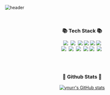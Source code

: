 ![header](https://capsule-render.vercel.app/api?type=waving&color=gradient&height=160&section=header&text=Hi%20there!%20👋&fontAlign=50&fontAlignY=70&fontSize=90&fontColor=000000)
<br>
<br>
<br>
<h3 align="center">📚 Tech Stack 📚</h3>
<p align="center">
  <img src="https://img.shields.io/badge/React-61DAFB?style=flat-square&logo=React&logoColor=white"/></a>&nbsp 
  <img src="https://img.shields.io/badge/Vue.js-4FC08D?style=flat-square&logo=Vue.js&logoColor=white"/></a>&nbsp 
  <img src="https://img.shields.io/badge/JavaScript-F7DF1E?style=flat-square&logo=javascript&logoColor=white">
  <img src="https://img.shields.io/badge/Typescript-3178C6?style=flat-square&logo=Typescript&logoColor=white"/>
  <img src="https://img.shields.io/badge/Node.js-339933?style=flat-square&logo=Node.js&logoColor=white"/>
  <img src="https://img.shields.io/badge/Next.js-000000?style=flat-square&logo=Next.js&logoColor=white"/>
  <br>
  <img src="https://img.shields.io/badge/Java-007396?style=flat-square&logo=Java&logoColor=white"/></a>&nbsp
  <img src="https://img.shields.io/badge/Spring-6DB33F?style=flat-square&logo=Spring&logoColor=white"/></a>&nbsp 
  <img src="https://img.shields.io/badge/Mysql-4479A1?style=flat-square&logo=MySql&logoColor=white"/></a>&nbsp 
  <img src="https://img.shields.io/badge/Oracle-F80000?style=flat-square&logo=Oracle&logoColor=white"/> 
  <img src="https://img.shields.io/badge/HTML5-E34F26?style=flat-square&logo=html5&logoColor=white"></a>&nbsp 
  <img src="https://img.shields.io/badge/CSS3-1572B6?style=flat-square&logo=css3&logoColor=white"></a>&nbsp 
</p>
<br>
<br>
<h3 align="center">💖 Github Stats 💖</h3>
<div align="center">

[![ynurr's GitHub stats](https://github-readme-stats.vercel.app/api?username=ynurr&hide_title=true&show_icons=true&icon_color=A3A0ED&include_all_commits=true&count_private=true&disable_animations=true&theme=buefy)](https://github.com/anuraghazra/github-readme-stats)
</div>


<!--
**ynurr/ynurr** is a ✨ _special_ ✨ repository because its `README.md` (this file) appears on your GitHub profile.

Here are some ideas to get you started:

- 🔭 I’m currently working on ...
- 🌱 I’m currently learning ...
- 👯 I’m looking to collaborate on ...
- 🤔 I’m looking for help with ...
- 💬 Ask me about ...
- 📫 How to reach me: ...
- 😄 Pronouns: ...
- ⚡ Fun fact: ...
-->

<!--
헤더 : https://github.com/kyechan99/capsule-render#color
스탯 : https://github.com/anuraghazra/github-readme-stats#customization
-->
